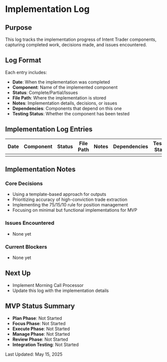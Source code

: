 # Implementation Log

## Purpose
This log tracks the implementation progress of Intent Trader components, capturing completed work, decisions made, and issues encountered.

## Log Format
Each entry includes:
- **Date**: When the implementation was completed
- **Component**: Name of the implemented component
- **Status**: Complete/Partial/Issues
- **File Path**: Where the implementation is stored
- **Notes**: Implementation details, decisions, or issues
- **Dependencies**: Components that depend on this one
- **Testing Status**: Whether the component has been tested

## Implementation Log Entries

| Date | Component | Status | File Path | Notes | Dependencies | Testing Status |
|------|-----------|--------|-----------|-------|--------------|----------------|
| | | | | | | |

## Implementation Notes

### Core Decisions
- Using a template-based approach for outputs
- Prioritizing accuracy of high-conviction trade extraction
- Implementing the 75/15/10 rule for position management
- Focusing on minimal but functional implementations for MVP

### Issues Encountered
- None yet

### Current Blockers
- None yet

## Next Up
- Implement Morning Call Processor
- Update this log with the implementation details

## MVP Status Summary
- **Plan Phase**: Not Started
- **Focus Phase**: Not Started
- **Execute Phase**: Not Started
- **Manage Phase**: Not Started
- **Review Phase**: Not Started
- **Integration Testing**: Not Started

Last Updated: May 15, 2025
